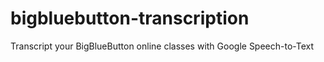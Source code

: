 # bigbluebutton-transcription
Transcript your BigBlueButton online classes with Google Speech-to-Text
